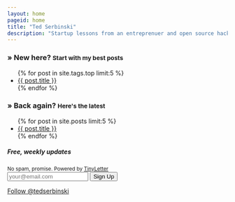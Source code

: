 ```yaml
---
layout: home
pageid: home
title: "Ted Serbinski"
description: "Startup lessons from an entreprenuer and open source hacker, turned early stage VC at Detroit Venture Partners, helping to rebuild Detroit."
---
```


<div class="row">
  <div class="span5 offset1">
    <h3>&raquo; New here? <small>Start with my best posts</small></h3>
    <ul class="posts unstyled">
    {% for post in site.tags.top limit:5 %}
    <li><a href="{{ post.url }}">{{ post.title }}</a></li>
    {% endfor %}
    </ul>
  </div>
  <div class="span5 offset1">
    <h3>&raquo; Back again? <small>Here's the latest</small></h3>
    <ul class="posts unstyled">
    {% for post in site.posts limit:5 %}
    <li><a href="{{ post.url }}">{{ post.title }}</a></li>
    {% endfor %}
    </ul>
  </div>
</div>

<div class="row">
  <div class="span12">
    <div class="alert alert-block newsletter clearfix">
      <div class="span7">
        <div class="pull-left text-right newsletter-desc">
          <h5>Free, weekly updates</h5>
          <small>No spam, promise. Powered by <a href="https://tinyletter.com/tedserbinski">TinyLetter</a></small>
        </div>
        <div class="input-append input-prepend pull-left">
          <form action="https://tinyletter.com/tedserbinski" method="post" target="popupwindow" onsubmit="newsletter();return true;">
          <input class="span3" type="email" placeholder="your@email.com" required name="email" id="tlemail">
          <input type="hidden" value="1" name="embed"/>
          <button class="btn btn-success" type="submit">Sign Up</button>
          </form>
        </div>
      </div>
      <div class="span4">
        <div class="twitter"><a href="https://twitter.com/tedserbinski" class="twitter-follow-button" data-show-count="true" data-size="large">Follow @tedserbinski</a><script>!function(d,s,id){var js,fjs=d.getElementsByTagName(s)[0];if(!d.getElementById(id)){js=d.createElement(s);js.id=id;js.src="http://platform.twitter.com/widgets.js";fjs.parentNode.insertBefore(js,fjs);}}(document,"script","twitter-wjs");</script></div>
      </div>
    </div>
  </div>
</div>